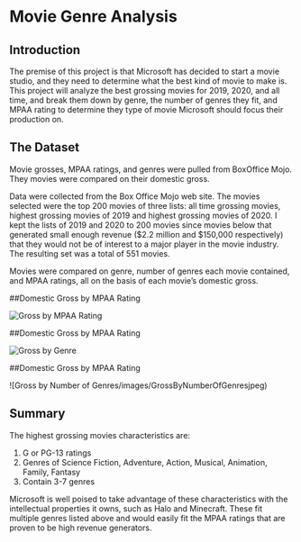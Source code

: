 # Movie Genre Analysis

## Introduction

The premise of this project is that Microsoft has decided to start a movie studio, and they need to determine what the best kind of movie to make is. This project will analyze the best grossing movies for 2019, 2020, and all time, and break them down by genre, the number of genres they fit, and MPAA rating to determine they type of movie Microsoft should focus their production on.

## The Dataset

Movie grosses, MPAA ratings, and genres were pulled from BoxOffice Mojo. They movies were compared on their domestic gross.

Data were collected from the Box Office Mojo web site. The movies selected were the top 200 movies of three lists: all time grossing movies, highest grossing movies of 2019 and highest grossing movies of 2020. I kept the lists of 2019 and 2020 to 200 movies since movies below that generated small enough revenue ($2.2 million and $150,000 respectively) that they would not be of interest to a major player in the movie industry. The resulting set was a total of 551 movies.

Movies were compared on genre, number of genres each movie contained, and MPAA ratings, all on the basis of each movie’s domestic gross.

##Domestic Gross by MPAA Rating

![Gross by MPAA Rating](/images/GrossByMPAARating.jpeg)

##Domestic Gross by MPAA Rating

![Gross by Genre](/images/GrossByGenre.jpeg)

##Domestic Gross by MPAA Rating

![Gross by Number of Genres/images/GrossByNumberOfGenresjpeg)

## Summary

The highest grossing movies characteristics are:

1. G or PG-13 ratings
2. Genres of Science Fiction, Adventure, Action, Musical, Animation, Family, Fantasy
3. Contain 3-7 genres

Microsoft is well poised to take advantage of these characteristics with the intellectual properties it owns, such as Halo and Minecraft. These fit multiple genres listed above and would easily fit the MPAA ratings that are proven to be high revenue generators.
